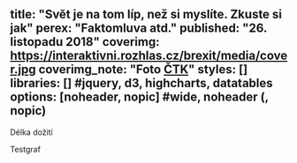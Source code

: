 title: "Svět je na tom líp, než si myslíte. Zkuste si jak"
perex: "Faktomluva atd."
published: "26. listopadu 2018"
coverimg: https://interaktivni.rozhlas.cz/brexit/media/cover.jpg
coverimg_note: "Foto <a href='#'>ČTK</a>"
styles: []
libraries: [] #jquery, d3, highcharts, datatables
options: [noheader, nopic] #wide, noheader (, nopic)
---
<!--"https://data.irozhlas.cz/grafokres/dist/grafokres.js"-->
<script src="../grafokres/dist/grafokres.js?2"></script>
Délka dožití
<div id="graf1" class="graf"></div>

Testgraf
<div id="graf2" class="graf"></div>